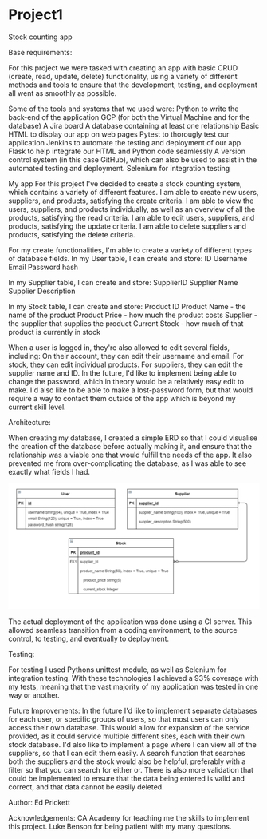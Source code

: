 # Project1
Stock counting app

Base requirements:

For this project we were tasked with creating an app with basic CRUD (create, read, update, delete) functionality, using a variety of different methods and tools to ensure that the development, testing, and deployment all went as smoothly as possible.

Some of the tools and systems that we used were:
Python to write the back-end of the application
GCP (for both the Virtual Machine and for the database)
A Jira board
A database containing at least one relationship
Basic HTML to display our app on web pages
Pytest to thorougly test our application
Jenkins to automate the testing and deployment of our app
Flask to help integrate our HTML and Python code seamlessly
A version control system (in this case GitHub), which can also be used to assist in the automated testing and deployment.
Selenium for integration testing


My app
For this project I've decided to create a stock counting system, which contains a variety of different features.
I am able to create new users, suppliers, and products, satisfying the create criteria.
I am able to view the users, suppliers, and products individually, as well as an overview of all the products, satisfying the read criteria.
I am able to edit users, suppliers, and products, satisfying the update criteria.
I am able to delete suppliers and products, satisfying the delete criteria.

For my create functionalities, I'm able to create a variety of different types of database fields.
In my User table, I can create and store:
ID
Username
Email
Password hash

In my Supplier table, I can create and store:
SupplierID
Supplier Name
Supplier Description

In my Stock table, I can create and store:
Product ID
Product Name - the name of the product
Product Price - how much the product costs
Supplier - the supplier that supplies the product
Current Stock - how much of that product is currently in stock

When a user is logged in, they're also allowed to edit several fields, including:
On their account, they can edit their username and email.
For stock, they can edit individual products.
For suppliers, they can edit the supplier name and ID.
In the future, I'd like to implement being able to change the password, which in theory would be a relatively easy edit to make. I'd also like to be able to make a lost-password form, but that would require a way to contact them outside of the app which is beyond my current skill level.

Architecture:

When creating my database, I created a simple ERD so that I could visualise the creation of the database before actually making it, and ensure that the relationship was a viable one that would fulfill the needs of the app. It also prevented me from over-complicating the database, as I was able to see exactly what fields I had.

![My ERD Diagram](./Documentation/ERD.png)


The actual deployment of the application was done using a CI server. This allowed seamless transition from a coding environment, to the source control, to testing, and eventually to deployment.

Testing:

For testing I used Pythons unittest module, as well as Selenium for integration testing. With these technologies I achieved a 93% coverage with my tests, meaning that the vast majority of my application was tested in one way or another.

Future Improvements:
In the future I'd like to implement separate databases for each user, or specific groups of users, so that most users can only access their own database. This would allow for expansion of the service provided, as it could service multiple different sites, each with their own stock database.
I'd also like to implement a page where I can view all of the suppliers, so that I can edit them easily. A search function that searches both the suppliers and the stock would also be helpful, preferably with a filter so that you can search for either or.
There is also more validation that could be implemented to ensure that the data being entered is valid and correct, and that data cannot be easily deleted.


Author:
Ed Prickett

Acknowledgements:
CA Academy for teaching me the skills to implement this project.
Luke Benson for being patient with my many questions.
